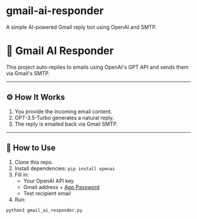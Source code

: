 # gmail-ai-responder
A simple AI-powered Gmail reply bot using OpenAI and SMTP.
# 📧 Gmail AI Responder

This project auto-replies to emails using OpenAI's GPT API and sends them via Gmail's SMTP.

---

## ⚙️ How It Works

1. You provide the incoming email content.
2. GPT-3.5-Turbo generates a natural reply.
3. The reply is emailed back via Gmail SMTP.

---

## 🚀 How to Use

1. Clone this repo.
2. Install dependencies: `pip install openai`
3. Fill in:
   - Your OpenAI API key
   - Gmail address + [App Password](https://myaccount.google.com/apppasswords)
   - Test recipient email
4. Run:
```bash
python3 gmail_ai_responder.py
